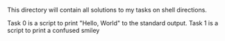 This directory will contain all solutions to my tasks on shell directions.

Task 0 is a script to print "Hello, World" to the standard output.
Task 1 is a script to print a confused smiley
